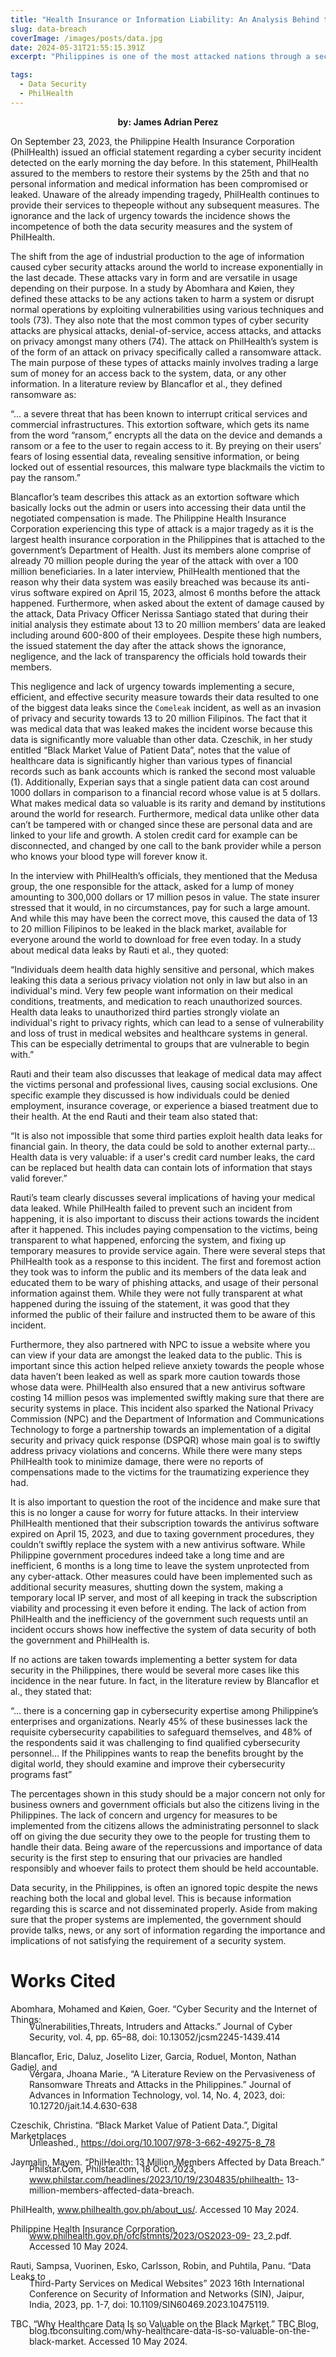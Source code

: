 ```yaml
---
title: "Health Insurance or Information Liability: An Analysis Behind the PhilHealth Data Breach and its Implications"
slug: data-breach
coverImage: /images/posts/data.jpg
date: 2024-05-31T21:55:15.391Z
excerpt: "Philippines is one of the most attacked nations through a security attack. In fact, one of the largest health organization in the Philippines was succesfully attacked and personal data were revealed to the world. Find out more by reading this!"

tags:
  - Data Security
  - PhilHealth
---
```


<script>
  import Callout from "$lib/components/molecules/Callout.svelte";
  import CodeBlock from "$lib/components/molecules/CodeBlock.svelte";
  import Image from "$lib/components/atoms/Image.svelte";
</script>

<p style = "text-align: center; font-weight: bold;">by: James Adrian Perez</p>

On September 23, 2023, the Philippine Health Insurance Corporation (PhilHealth) issued an official statement regarding a cyber security incident detected on the early morning the day before. In this statement, PhilHealth assured to the members to restore their systems by the 25th and that no personal information and medical information has been compromised or leaked. Unaware of the already impending tragedy, PhilHealth continues to provide their services to thepeople without any subsequent measures. The ignorance and the lack of urgency towards the incidence shows the incompetence of both the data security measures and the system of PhilHealth.

The shift from the age of industrial production to the age of information caused cyber security attacks around the world to increase exponentially in the last decade. These attacks vary in form and are versatile in usage depending on their purpose. In a study by Abomhara and Køien, they defined these attacks to be any actions taken to harm a system or disrupt normal operations by exploiting vulnerabilities using various techniques and tools (73). They also note that the most common types of cyber security attacks are physical attacks, denial-of-service, access attacks, and attacks on privacy amongst many others (74). The attack on PhilHealth’s system is of the form of an attack on privacy specifically called a ransomware attack. The main purpose of these types of attacks mainly involves trading a large sum of money for an access back to the system, data, or any other information. In a literature review by Blancaflor et al., they defined ransomware as:

<Callout type="info">
  “... a severe threat that has been known to interrupt critical services and commercial infrastructures. This extortion software, which gets its name from the word “ransom,” encrypts all the data on the device and demands a ransom or a fee to the user to regain access to it. By preying on their users’ fears of losing essential data, revealing sensitive information, or being locked out of essential resources, this malware type blackmails the victim to pay the ransom.”
</Callout>

Blancaflor’s team describes this attack as an extortion software which basically locks out the admin or users into accessing their data until the negotiated compensation is made. The Philippine Health Insurance Corporation experiencing this type of attack is a major tragedy as it is the largest health insurance corporation in the Philippines that is attached to the government’s Department of Health. Just its members alone comprise of already 70 million people during the year of the attack with over a 100 million beneficiaries. In a later interview, PhilHealth mentioned that the reason why their data system was easily breached was because its anti-virus software expired on April 15, 2023, almost 6 months before the attack happened. Furthermore, when asked about the extent of damage caused by the attack, Data Privacy Officer Nerissa Santiago stated that during their initial analysis they estimate about 13 to 20 million members’ data are leaked including around 600-800 of their employees. Despite these high numbers, the issued statement the day after the attack shows the ignorance, negligence, and the lack of transparency the officials hold towards their members.

This negligence and lack of urgency towards implementing a secure, efficient, and effective security measure towards their data resulted to one of the biggest data leaks since the `Comeleak` incident, as well as an invasion of privacy and security towards 13 to 20 million Filipinos. The fact that it was medical data that was leaked makes the incident worse because this data is significantly more valuable than other data. Czeschik, in her study entitled “Black Market Value of Patient Data”, notes that the value of healthcare data is significantly higher than various types of financial records such as bank accounts which is ranked the second most valuable (1). Additionally, Experian says that a single patient data can cost around 1000 dollars in comparison to a financial record whose value is at 5 dollars. What makes medical data so valuable is its rarity and demand by institutions around the world for research. Furthermore, medical data unlike other data can’t be tampered with or changed since these are personal data and are linked to your life and growth. A stolen credit card for example can be disconnected, and changed by one call to the bank provider while a person who knows your blood type will forever know it.

In the interview with PhilHealth’s officials, they mentioned that the Medusa group, the one responsible for the attack, asked for a lump of money amounting to 300,000 dollars or 17 million pesos in value. The state insurer stressed that it would, in no circumstances, pay for such a large amount. And while this may have been the correct move, this caused the data of 13 to 20 million Filipinos to be leaked in the black market, available for everyone around the world to download for free even today. In a study about medical data leaks by Rauti et al., they quoted:

<Callout type="info">
    “Individuals deem health data highly sensitive and personal, which makes leaking this data a serious privacy violation not only in law but also in an individual's mind. Very few people want information on their medical conditions, treatments, and medication to reach unauthorized sources. Health data leaks to unauthorized third parties strongly violate an individual's right to privacy rights, which can lead to a sense of vulnerability and loss of trust in medical websites and healthcare systems in general. This can be especially detrimental to groups that are vulnerable to begin with.”
</Callout>

Rauti and their team also discusses that leakage of medical data may affect the victims personal and professional lives, causing social exclusions. One specific example they discussed is how individuals could be denied employment, insurance coverage, or experience a biased treatment due to their health. At the end Rauti and their team also stated that:

<Callout type="info">
    “It is also not impossible that some third parties exploit health data leaks for financial gain. In theory, the data could be sold to another external party... Health data is very valuable: if a user's credit card number leaks, the card can be replaced but health data can contain lots of information that stays valid forever.”
</Callout>

Rauti’s team clearly discusses several implications of having your medical data leaked.
While PhilHealth failed to prevent such an incident from happening, it is also important to
discuss their actions towards the incident after it happened. This includes paying compensation
to the victims, being transparent to what happened, enforcing the system, and fixing up
temporary measures to provide service again. There were several steps that PhilHealth took as a
response to this incident. The first and foremost action they took was to inform the public and its
members of the data leak and educated them to be wary of phishing attacks, and usage of their
personal information against them. While they were not fully transparent at what happened
during the issuing of the statement, it was good that they informed the public of their failure and
instructed them to be aware of this incident.

Furthermore, they also partnered with NPC to issue a website where you can view if your
data are amongst the leaked data to the public. This is important since this action helped relieve
anxiety towards the people whose data haven’t been leaked as well as spark more caution
towards those whose data were. PhilHealth also ensured that a new antivirus software costing 14
million pesos was implemented swiftly making sure that there are security systems in place. This
incident also sparked the National Privacy Commission (NPC) and the Department of
Information and Communications Technology to forge a partnership towards an implementation of a digital security and privacy quick response (DSPQR) whose main goal is to swiftly address
privacy violations and concerns. While there were many steps PhilHealth took to minimize
damage, there were no reports of compensations made to the victims for the traumatizing
experience they had.

It is also important to question the root of the incidence and make sure that this is no
longer a cause for worry for future attacks. In their interview PhilHealth mentioned that their
subscription towards the antivirus software expired on April 15, 2023, and due to taxing
government procedures, they couldn’t swiftly replace the system with a new antivirus software.
While Philippine government procedures indeed take a long time and are inefficient, 6 months is
a long time to leave the system unprotected from any cyber-attack. Other measures could have
been implemented such as additional security measures, shutting down the system, making a
temporary local IP server, and most of all keeping in track the subscription viability and
processing it even before it ending. The lack of action from PhilHealth and the inefficiency of the
government such requests until an incident occurs shows how ineffective the system of data
security of both the government and PhilHealth is.

If no actions are taken towards implementing a better system for data security in the
Philippines, there would be several more cases like this incidence in the near future. In fact, in
the literature review by Blancaflor et al., they stated that:

<Callout type="info">
    “... there is a concerning gap in cybersecurity expertise among Philippine’s enterprises
    and organizations. Nearly 45% of these businesses lack the requisite cybersecurity
    capabilities to safeguard themselves, and 48% of the respondents said it was challenging
    to find qualified cybersecurity personnel... If the Philippines wants to reap the benefits
    brought by the digital world, they should examine and improve their cybersecurity
    programs fast”
</Callout>

The percentages shown in this study should be a major concern not only for business
owners and government officials but also the citizens living in the Philippines. The lack of
concern and urgency for measures to be implemented from the citizens allows the administrating
personnel to slack off on giving the due security they owe to the people for trusting them to
handle their data. Being aware of the repercussions and importance of data security is the first
step to ensuring that our privacies are handled responsibly and whoever fails to protect them
should be held accountable.

Data security, in the Philippines, is often an ignored topic despite the news reaching both
the local and global level. This is because information regarding this is scarce and not
disseminated properly. Aside from making sure that the proper systems are implemented, the
government should provide talks, news, or any sort of information regarding the importance and
implications of not satisfying the requirement of a security system.

# Works Cited

Abomhara, Mohamed and Køien, Goer. “Cyber Security and the Internet of Things: <p style = "margin-left: 30px; margin-top: -20px">Vulnerabilities,Threats, Intruders and Attacks.” Journal of Cyber Security, vol. 4, pp. 65–88, doi: 10.13052/jcsm2245-1439.414

Blancaflor, Eric, Daluz, Joselito Lizer, Garcia, Roduel, Monton, Nathan Gadiel, and <p style = "margin-left: 30px; margin-top: -20px">Vergara,
Jhoana Marie., “A Literature Review on the Pervasiveness of Ransomware Threats and
Attacks in the Philippines.” Journal of Advances in Information Technology, vol. 14, No.
4, 2023, doi: 10.12720/jait.14.4.630-638

Czeschik, Christina. “Black Market Value of Patient Data.”, Digital Marketplaces <p style = "margin-left: 30px; margin-top: -20px">Unleashed., https://doi.org/10.1007/978-3-662-49275-8_78

Jaymalin, Mayen. “PhilHealth: 13 Million Members Affected by Data Breach.” <p style = "margin-left: 30px; margin-top: -20px">Philstar.Com,
Philstar.com, 18 Oct. 2023, www.philstar.com/headlines/2023/10/19/2304835/philhealth-
13-million-members-affected-data-breach.

PhilHealth, www.philhealth.gov.ph/about_us/. Accessed 10 May 2024.

Philippine Health Insurance Corporation, <p style = "margin-left: 30px; margin-top: -20px">www.philhealth.gov.ph/ofclstmnts/2023/OS2023-09-
23_2.pdf. Accessed 10 May 2024.

Rauti, Sampsa, Vuorinen, Esko, Carlsson, Robin, and Puhtila, Panu. “Data Leaks to <p style = "margin-left: 30px; margin-top: -20px">Third-Party
Services on Medical Websites” 2023 16th International Conference on Security of
Information and Networks (SIN), Jaipur, India, 2023, pp. 1-7, doi:
10.1109/SIN60469.2023.10475119.

TBC. “Why Healthcare Data Is so Valuable on the Black Market.” TBC Blog,
<p style = "margin-left: 30px; margin-top: -20px">blog.tbconsulting.com/why-healthcare-data-is-so-valuable-on-the-black-market. Accessed
10 May 2024.</p>